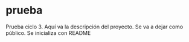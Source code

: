 # prueba
Prueba ciclo 3. Aquí va la descripción del proyecto. Se va a dejar como público. Se inicializa con README
